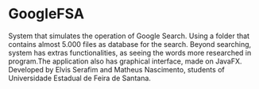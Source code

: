 # GoogleFSA
System that simulates the operation of Google Search. Using a folder that contains almost 5.000 files as database for the search. Beyond searching, system has extras functionalities, as seeing the words more researched in program.The application also has graphical interface, made on JavaFX. Developed by Elvis Serafim and Matheus Nascimento, students of Universidade Estadual de Feira de Santana.
